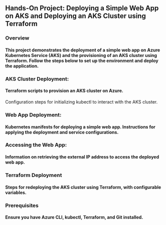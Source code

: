 ## Hands-On Project: Deploying a Simple Web App on AKS and Deploying an AKS Cluster using Terraform
### Overview
#### This project demonstrates the deployment of a simple web app on Azure Kubernetes Service (AKS) and the provisioning of an AKS cluster using Terraform. Follow the steps below to set up the environment and deploy the application.
### AKS Cluster Deployment:
#### Terraform scripts to provision an AKS cluster on Azure.
Configuration steps for initializing kubectl to interact with the AKS cluster.
### Web App Deployment:
#### Kubernetes manifests for deploying a simple web app. Instructions for applying the deployment and service configurations.
### Accessing the Web App:

#### Information on retrieving the external IP address to access the deployed web app.
### Terraform Deployment
#### Steps for redeploying the AKS cluster using Terraform, with configurable variables.
### Prerequisites
#### Ensure you have Azure CLI, kubectl, Terraform, and Git installed.
